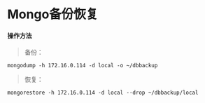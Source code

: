 # Mongo备份恢复

#### 操作方法
>备份：
> 
    mongodump -h 172.16.0.114 -d local -o ~/dbbackup
>恢复：
> 
    mongorestore -h 172.16.0.114 -d local --drop ~/dbbackup/local
    